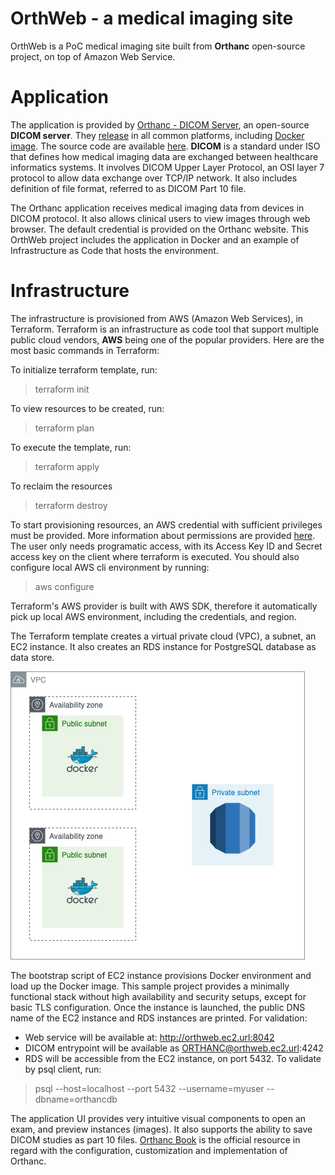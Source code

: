 # OrthWeb - a medical imaging site

OrthWeb is a PoC medical imaging site built from **Orthanc** open-source project, on top of Amazon Web Service.

# Application

The application is provided by [Orthanc - DICOM Server](https://www.orthanc-server.com/), an open-source **DICOM server**. They [release](https://www.orthanc-server.com/download.php) in all common platforms, including [Docker image](https://hub.docker.com/u/jodogne/). The source code are available [here](https://hg.orthanc-server.com/). **DICOM** is a standard under ISO that defines how medical imaging data are exchanged between healthcare informatics systems. It involves DICOM Upper Layer Protocol, an OSI layer 7 protocol to allow data exchange over TCP/IP network. It also includes definition of file format, referred to as DICOM Part 10 file.

The Orthanc application receives medical imaging data from devices in DICOM protocol. It also allows clinical users to view images through web browser. The default credential is provided on the Orthanc website. This OrthWeb project includes the application in Docker and an example of Infrastructure as Code that hosts the environment.


# Infrastructure

The infrastructure is provisioned from AWS (Amazon Web Services), in Terraform. Terraform is an infrastructure as code tool that support multiple public cloud vendors, **AWS** being one of the popular providers. Here are the most basic commands in Terraform:

To initialize terraform template, run:
> terraform init

To view resources to be created, run:
> terraform plan

To execute the template, run:
> terraform apply

To reclaim the resources
> terraform destroy

To start provisioning resources, an AWS credential with sufficient privileges must be provided. More information about permissions are provided [here](https://www.terraform.io/docs/cloud/users-teams-organizations/permissions.html). The user only needs programatic access, with its Access Key ID and Secret access key on the client where terraform is executed. You should also configure local AWS cli environment by running:
> aws configure

Terraform's AWS provider is built with AWS SDK, therefore it automatically pick up local AWS environment, including the credentials, and region.

The Terraform template creates a virtual private cloud (VPC), a subnet, an EC2 instance. It also creates an RDS instance for PostgreSQL database as data store.

![Diagram](diagram/Orthweb.png)

The bootstrap script of EC2 instance provisions Docker environment and load up the Docker image. This sample project provides a minimally functional stack without high availability and security setups, except for basic TLS configuration. Once the instance is launched, the public DNS name of the EC2 instance and RDS instances are printed. For validation:

* Web service will be available at: http://orthweb.ec2.url:8042
* DICOM entrypoint will be available as ORTHANC@orthweb.ec2.url:4242
* RDS will be accessible from the EC2 instance, on port 5432. To validate by psql client, run:
>psql --host=localhost --port 5432 --username=myuser --dbname=orthancdb

The application UI provides very intuitive visual components to open an exam, and preview instances (images). It also supports the ability to save DICOM studies as part 10 files. [Orthanc Book](https://book.orthanc-server.com/index.html) is the official resource in regard with the configuration, customization and implementation of Orthanc. 
